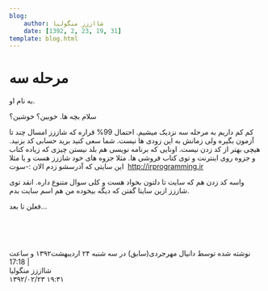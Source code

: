 ```yaml
---
blog:
    author: شااززز منگولیا
    date: [1392, 2, 23, 19, 31]
template: blog.html
---
```

# مرحله سه

<div class="cnt">
<div>به نام او.</div>
<p></p>
<p>سلام بچه ها. خوبین؟ خوشین؟ </p>
<p>کم کم داریم به مرحله سه نزدیک میشیم. احتمال 99% قراره که شاززز امسال چند تا آزمون بگیره ولی زمانش به این زودی ها نیست. شما سعی کنید برید حسابی کد بزنید. هیچی بهتر از کد زدن نیست. اونایی که برنامه نویسی هم بلد نیستن چیزی که زیاده کتاب و جزوه روی اینترنت و توی کتاب فروشی ها. مثلا جزوه های خود شاززز هست و یا مثلا این سایتی که آدرسشو زدم الان :-سوت  <a href="http://irprogramming.ir/" target="_blank">http://irprogramming.ir</a></p>
<p>واسه کد زدن هم که سایت تا دلتون بخواد هست و کلی سوال متنوع داره. انقد توی شاززز ازین سایتا گفتن که دیگه بیخوده من هم اسم سایت بدم.</p>
<p>فعلن تا بعد...</p>
<p><br/></p>
<p><a href="http://irprogramming.ir/" target="_blank"><br/></a></p>
<p></p>
<div><p></p></div>
<div class="postDesc">نوشته شده توسط دانیال مهرجردی(سابق) در سه شنبه ۲۴ اردیبهشت۱۳۹۲ و ساعت 17:18 
	 |</div>
</div>

<div class="blog-info">
    <div class="blog-author">شااززز منگولیا</div>
    <div class="blog-date">۱۳۹۲/۰۲/۲۳ ۱۹:۳۱</div>
</div>

